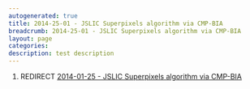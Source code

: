 ```yaml
---
autogenerated: true
title: 2014-25-01 - JSLIC Superpixels algorithm via CMP-BIA
breadcrumb: 2014-25-01 - JSLIC Superpixels algorithm via CMP-BIA
layout: page
categories: 
description: test description
---
```


1.  REDIRECT [2014-01-25 - JSLIC Superpixels algorithm via CMP-BIA](2014-01-25_-_JSLIC_Superpixels_algorithm_via_CMP-BIA)
